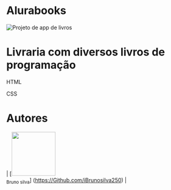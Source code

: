 # Alurabooks
![Projeto de app de livros](https://github.com/iBrunosilva250/Alurabooks/assets/135282680/945f10f5-45e6-4680-b2a2-a3f4ff2e29d2)

<h1>Livraria com diversos livros de programação</h1>
<p>HTML</p>
<p>CSS</p>

# Autores
| [<img loading="lazy" src="https://avatars.githubusercontent.com/u/37356058?v=4" width=115><br><sub>Bruno silva</sub>] (https://Github.com/iBrunosilva250) |
